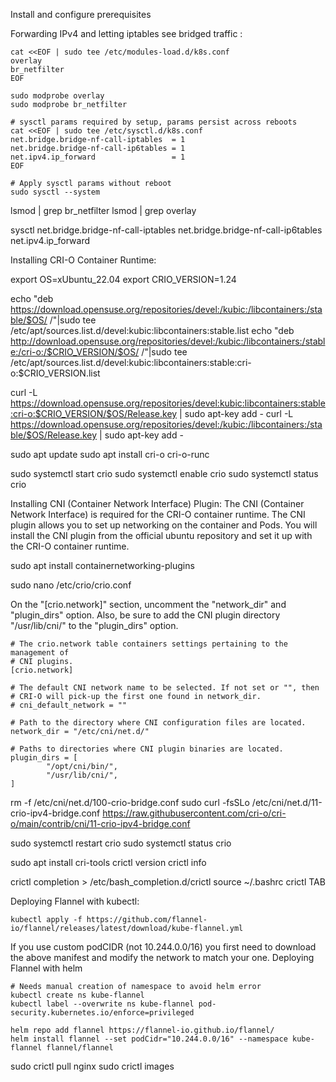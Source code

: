 Install and configure prerequisites

Forwarding IPv4 and letting iptables see bridged traffic :
```
cat <<EOF | sudo tee /etc/modules-load.d/k8s.conf
overlay
br_netfilter
EOF

sudo modprobe overlay
sudo modprobe br_netfilter

# sysctl params required by setup, params persist across reboots
cat <<EOF | sudo tee /etc/sysctl.d/k8s.conf
net.bridge.bridge-nf-call-iptables  = 1
net.bridge.bridge-nf-call-ip6tables = 1
net.ipv4.ip_forward                 = 1
EOF

# Apply sysctl params without reboot
sudo sysctl --system
```

lsmod | grep br_netfilter
lsmod | grep overlay

sysctl net.bridge.bridge-nf-call-iptables net.bridge.bridge-nf-call-ip6tables net.ipv4.ip_forward


Installing CRI-O Container Runtime:

export OS=xUbuntu_22.04
export CRIO_VERSION=1.24

echo "deb https://download.opensuse.org/repositories/devel:/kubic:/libcontainers:/stable/$OS/ /"|sudo tee /etc/apt/sources.list.d/devel:kubic:libcontainers:stable.list
echo "deb http://download.opensuse.org/repositories/devel:/kubic:/libcontainers:/stable:/cri-o:/$CRIO_VERSION/$OS/ /"|sudo tee /etc/apt/sources.list.d/devel:kubic:libcontainers:stable:cri-o:$CRIO_VERSION.list

curl -L https://download.opensuse.org/repositories/devel:kubic:libcontainers:stable:cri-o:$CRIO_VERSION/$OS/Release.key | sudo apt-key add -
curl -L https://download.opensuse.org/repositories/devel:/kubic:/libcontainers:/stable/$OS/Release.key | sudo apt-key add -

sudo apt update
sudo apt install cri-o cri-o-runc

sudo systemctl start crio
sudo systemctl enable crio
sudo systemctl status crio


Installing CNI (Container Network Interface) Plugin:
The CNI (Container Network Interface) is required for the CRI-O container runtime. The CNI plugin allows you to set up networking on the container and Pods. You will install the CNI plugin from the official ubuntu repository and set it up with the CRI-O container runtime.

sudo apt install containernetworking-plugins

sudo nano /etc/crio/crio.conf

On the "[crio.network]" section, uncomment the "network_dir" and "plugin_dirs" option. Also, be sure to add the CNI plugin directory "/usr/lib/cni/" to the "plugin_dirs" option.
```
# The crio.network table containers settings pertaining to the management of
# CNI plugins.
[crio.network]

# The default CNI network name to be selected. If not set or "", then
# CRI-O will pick-up the first one found in network_dir.
# cni_default_network = ""

# Path to the directory where CNI configuration files are located.
network_dir = "/etc/cni/net.d/"

# Paths to directories where CNI plugin binaries are located.
plugin_dirs = [
        "/opt/cni/bin/",
        "/usr/lib/cni/",
]
```

rm -f /etc/cni/net.d/100-crio-bridge.conf
sudo curl -fsSLo /etc/cni/net.d/11-crio-ipv4-bridge.conf https://raw.githubusercontent.com/cri-o/cri-o/main/contrib/cni/11-crio-ipv4-bridge.conf

sudo systemctl restart crio
sudo systemctl status crio

sudo apt install cri-tools
crictl version
crictl info

crictl completion > /etc/bash_completion.d/crictl
source ~/.bashrc
crictl TAB


Deploying Flannel with kubectl:
```
kubectl apply -f https://github.com/flannel-io/flannel/releases/latest/download/kube-flannel.yml
```
If you use custom podCIDR (not 10.244.0.0/16) you first need to download the above manifest and modify the network to match your one.
Deploying Flannel with helm
```
# Needs manual creation of namespace to avoid helm error
kubectl create ns kube-flannel
kubectl label --overwrite ns kube-flannel pod-security.kubernetes.io/enforce=privileged

helm repo add flannel https://flannel-io.github.io/flannel/
helm install flannel --set podCidr="10.244.0.0/16" --namespace kube-flannel flannel/flannel
```
sudo crictl pull nginx
sudo crictl images
